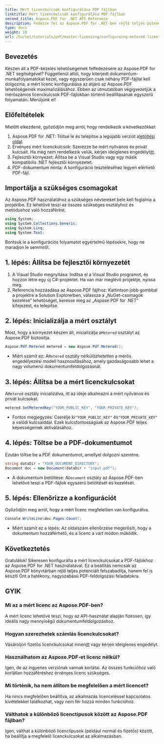 ```yaml
---
title: Mért licenckulcsok konfigurálása PDF fájlban
linktitle: Mért licenckulcsok konfigurálása PDF fájlban
second_title: Aspose.PDF for .NET API Reference
description: Fedezze fel az Aspose.PDF for .NET-ben rejlő teljes potenciálját a mérőszámos licencek konfigurálásáról szóló, lépésről lépésre szóló útmutatónkkal. Akár kiterjedt PDF-munkafolyamatokat kezel, akár kisebb módosításokat hajt végre.
type: docs
weight: 10
url: /hu/net/tutorials/pdf/master-licensing/configureing-metered-license-keys/
---
```

## Bevezetés

Készen áll a PDF-kezelés lehetőségeinek felfedezésére az Aspose.PDF for .NET segítségével? Függetlenül attól, hogy kiterjedt dokumentum-munkafolyamatokat kezel, vagy egyszerűen csak néhány PDF-fájllal kell dolgoznia, a mért licenc konfigurálása az átjáró az Aspose.PDF lehetőségeinek maximalizálásához. Ebben az útmutatóban végigvezetjük a mérőszámos licenckulcsok PDF-fájlokban történő beállításának egyszerű folyamatán. Merüljünk el!

## Előfeltételek

Mielőtt elkezdené, győződjön meg arról, hogy rendelkezik a következőkkel:

1.  Aspose.PDF for .NET: Töltse le és telepítse a legújabb verziót a[letöltési oldal](https://releases.aspose.com/pdf/net/).
2.  Érvényes mért licenckulcsok: Szerezze be mért nyilvános és privát kulcsait. Ha még nem rendelkezik velük, kérjen ideiglenes engedélyt[itt](https://purchase.aspose.com/temporary-license/).
3. Fejlesztői környezet: Állítsa be a Visual Studio vagy egy másik kompatibilis .NET fejlesztői környezetet.
4. PDF-dokumentum minta: A konfiguráció teszteléséhez legyen elérhető PDF-fájl.

## Importálja a szükséges csomagokat

Az Aspose.PDF használatához a szükséges névtereket bele kell foglalnia a projektbe. Ez lehetővé teszi az összes szükséges osztályhoz és metódushoz való hozzáférést.

```csharp
using System;
using System.Collections.Generic;
using System.Linq;
using System.Text;
```

Bontsuk le a konfigurációs folyamatot egyértelmű lépésekre, hogy ne maradjon le semmiről.

## 1. lépés: Állítsa be fejlesztői környezetét

1. A Visual Studio megnyitása: Indítsa el a Visual Studio programot, és hozzon létre egy új C#-projektet. Ha van már meglévő projektje, nyissa meg.
2. Referencia hozzáadása az Aspose.PDF fájlhoz: Kattintson jobb gombbal a projektre a Solution Explorerben, válassza a „NuGet-csomagok kezelése” lehetőséget, keresse meg az „Aspose.PDF for .NET” kifejezést, és telepítse.

## 2. lépés: Inicializálja a mért osztályt

 Most, hogy a környezet készen áll, inicializálja a`Metered` osztályt az Aspose.PDF biztosítja.

```csharp
Aspose.Pdf.Metered metered = new Aspose.Pdf.Metered();
```

-  Miért számít ez: A`Metered` osztály nélkülözhetetlen a mérős engedélyezési modell hasznosításához, amely gazdaságosabb lehet a nagy volumenű dokumentumfeldolgozásnál.

## 3. lépés: Állítsa be a mért licenckulcsokat

 A`Metered` osztály inicializálva, itt az ideje alkalmazni a mért nyilvános és privát kulcsokat.

```csharp
metered.SetMeteredKey("YOUR_PUBLIC_KEY", "YOUR_PRIVATE_KEY");
```

-  Fontos megjegyzés: Cserélje ki`"YOUR_PUBLIC_KEY"` és`"YOUR_PRIVATE_KEY"` a valódi kulcsaiddal. Ezek kulcsfontosságúak az Aspose.PDF teljes képességeinek aktiválásához.

## 4. lépés: Töltse be a PDF-dokumentumot

Ezután töltse be a PDF dokumentumot, amellyel dolgozni szeretne.

```csharp
string dataDir = "YOUR_DOCUMENT_DIRECTORY";
Document doc = new Document(dataDir + "input.pdf");
```

-  A dokumentum betöltése: A`Document` osztály az Aspose.PDF-ben lehetővé teszi a PDF-fájlok egyszerű betöltését és kezelését.

## 5. lépés: Ellenőrizze a konfigurációt

Győződjön meg arról, hogy a mért licenc megfelelően van konfigurálva.

```csharp
Console.WriteLine(doc.Pages.Count);
```

- Miért számít ez a lépés: Az oldalszám ellenőrzése megerősíti, hogy a dokumentum hozzáférhető, és a licenc a várt módon működik.

## Következtetés

Gratulálok! Sikeresen konfigurálta a mért licenckulcsokat a PDF-fájlokhoz az Aspose.PDF for .NET használatával. Ez a beállítás nemcsak az Aspose.PDF könyvtárban rejlő teljes potenciált felszabadítja, hanem fel is készíti Önt a hatékony, nagyszabású PDF-feldolgozási feladatokra.

## GYIK

### Mi az a mért licenc az Aspose.PDF-ben?  
A mért licenc lehetővé teszi, hogy az API-használat alapján fizessen, így ideális nagy mennyiségű dokumentumfeldolgozáshoz.

### Hogyan szerezhetek számlás licenckulcsokat?  
 Vásároljon fizetős licenckulcsokat innen[itt](https://purchase.aspose.com/buy) vagy kérjen ideiglenes engedélyt.

### Használhatom az Aspose.PDF-et licenc nélkül?  
Igen, de az ingyenes verziónak vannak korlátai. Az összes funkcióhoz való korlátlan hozzáféréshez érvényes licenc szükséges.

### Mi történik, ha nem állítom be megfelelően a mért licencet?  
Ha nincs megfelelően beállítva, az alkalmazás licenceléssel kapcsolatos kivételekkel találkozhat, vagy nem fér hozzá minden funkcióhoz.

### Válthatok a különböző licenctípusok között az Aspose.PDF fájlban?  
Igen, válthat a különböző licenctípusok (például normál és fizetős) között, ha beállítja a megfelelő licenckulcsokat az alkalmazásban.